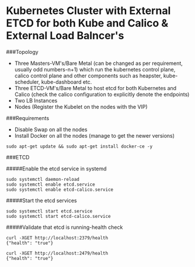 # Kubernetes Cluster with External ETCD for both Kube and Calico & External Load Balncer's

###Topology
* Three Masters-VM's/Bare Metal (can be changed as per requirement, usually odd numbers-n+1) which run the kubernetes control plane, calico control plane and other components such as heapster, kube-scheduler, kube-dashboard etc.
* Three ETCD-VM's/Bare Metal to host etcd for both Kubernetes and Calico (check the calico configuration to explicitly denote the endpoints)
* Two LB Instances
* Nodes (Register the Kubelet on the nodes with the VIP)

###Requirements
* Disable Swap on all the nodes
* Install Docker on all the nodes (manage to get the newer versions)
```
sudo apt-get update && sudo apt-get install docker-ce -y
```
###ETCD

#####Enable the etcd service in systemd
```
sudo systemctl daemon-reload
sudo systemctl enable etcd.service
sudo systemctl enable etcd-calico.service
```
#####Start the etcd services
```
sudo systemctl start etcd.service
sudo systemctl start etcd-calico.service
```
#####Validate that etcd is running-health check
```
curl -XGET http://localhost:2379/health
{"health": "true"}
 
curl -XGET http://localhost:2479/health
{"health": "true"}
```
